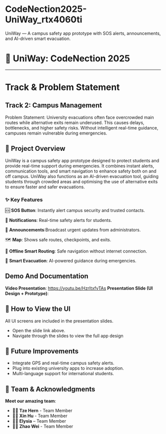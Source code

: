 # CodeNection2025-UniWay_rtx4060ti
UniWay — A campus safety app prototype with SOS alerts, announcements, and AI-driven smart evacuation.
# 🚀 **UniWay: CodeNection 2025**
-----------------------------------------
# **Track & Problem Statement**

## **Track 2: Campus Management**

Problem Statement: University evacuations often face overcrowded main routes while alternative exits remain underused. This causes delays, bottlenecks, and higher safety risks. Without intelligent real-time guidance, campuses remain vulnerable during emergencies.

## 🔹 **Project Overview**
UniWay is a campus safety app prototype designed to protect students and provide real-time support during emergencies. It combines instant alerts, communication tools, and smart navigation to enhance safety both on and off campus.
UniWay also functions as an AI-driven evacuation tool, guiding students through crowded areas and optimising the use of alternative exits to ensure faster and safer evacuations.

### ✨ **Key Features**
🆘 **SOS Button**: Instantly alert campus security and trusted contacts.

🔔 **Notifications**: Real-time safety alerts for students.

📢 **Announcements**:Broadcast urgent updates from administrators.

🗺️ **Map**: Shows safe routes, checkpoints, and exits.

📡 **Offline Smart Routing**: Safe navigation without internet connection.

🛟 **Smart Evacuation**: AI-powered guidance during emergencies.

## **Demo And Documentation**

**Video Presentation**: https://youtu.be/HzrItxfvTAs
**Presentation Slide (UI Design + Prototype)**: 

## 🔹 **How to View the UI**
 All UI screens are included in the presentation slides.

- Open the slide link above.
- Navigate through the slides to view the full app design

## 🔹 **Future Improvements**

- Integrate GPS and real-time campus safety alerts.
- Plug into existing university apps to increase adoption.
- Multi-language support for international students.

## 🌟 **Team & Acknowledgments**
**Meet our amazing team**:

- 👨‍💻 **Tze Hern** - Team Member
- 👩‍💻 **Xin Hu** - Team Member
- 👩‍💻 **Elysia** – Team Member
- 👨‍💻 **Zhao Wei** - Team Member
